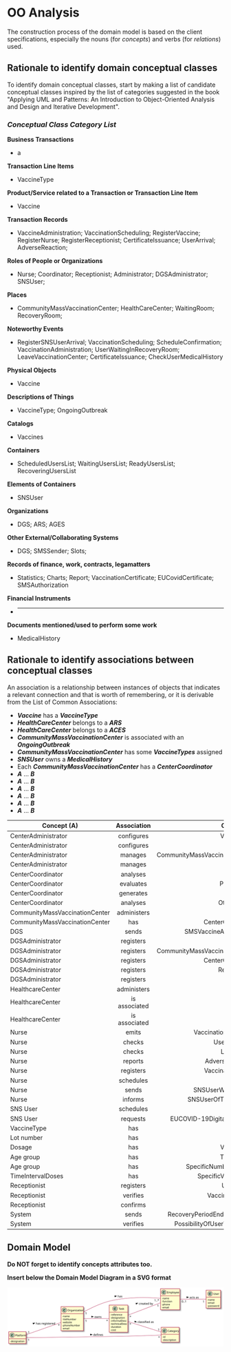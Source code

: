# OO Analysis

The construction process of the domain model is based on the client specifications, especially the nouns (for _concepts_) and verbs (for _relations_) used.

## Rationale to identify domain conceptual classes

To identify domain conceptual classes, start by making a list of candidate conceptual classes inspired by the list of categories suggested in the book "Applying UML and Patterns: An Introduction to Object-Oriented Analysis and Design and Iterative Development".

### _Conceptual Class Category List_

**Business Transactions**

- a

**Transaction Line Items**

- VaccineType

**Product/Service related to a Transaction or Transaction Line Item**

- Vaccine

**Transaction Records**

- VaccineAdministration; VaccinationScheduling; RegisterVaccine; RegisterNurse; RegisterReceptionist; CertificateIssuance; UserArrival; AdverseReaction;

**Roles of People or Organizations**

- Nurse; Coordinator; Receptionist; Administrator; DGSAdministrator; SNSUser;

**Places**

- CommunityMassVaccinationCenter; HealthCareCenter; WaitingRoom; RecoveryRoom;

**Noteworthy Events**

- RegisterSNSUserArrival; VaccinationScheduling; ScheduleConfirmation; VaccinationAdministration; UserWaitingInRecoveryRoom; LeaveVaccinationCenter; CertificateIssuance; CheckUserMedicalHistory

**Physical Objects**

- Vaccine

**Descriptions of Things**

- VaccineType; OngoingOutbreak

**Catalogs**

- Vaccines

**Containers**

- ScheduledUsersList; WaitingUsersList; ReadyUsersList; RecoveringUsersList

**Elements of Containers**

- SNSUser

**Organizations**

- DGS; ARS; AGES

**Other External/Collaborating Systems**

- DGS; SMSSender; Slots;

**Records of finance, work, contracts, legamatters**

- Statistics; Charts; Report; VaccinationCertificate; EUCovidCertificate; SMSAuthorization

**Financial Instruments**

- ***

**Documents mentioned/used to perform some work**

- MedicalHistory

## **Rationale to identify associations between conceptual classes**

An association is a relationship between instances of objects that indicates a relevant connection and that is worth of remembering, or it is derivable from the List of Common Associations:

- **_Vaccine_** has a **_VaccineType_**
- **_HealthCareCenter_** belongs to a **_ARS_**
- **_HealthCareCenter_** belongs to a **_ACES_**
- **_CommunityMassVaccinationCenter_** is associated with an **_OngoingOutbreak_**
- **_CommunityMassVaccinationCenter_** has some **_VaccineTypes_** assigned
- **_SNSUser_** owns a **_MedicalHistory_**
- Each **_CommunityMassVaccinationCenter_** has a **_CenterCoordinator_**
- **_A_** ... **_B_**
- **_A_** ... **_B_**
- **_A_** ... **_B_**
- **_A_** ... **_B_**
- **_A_** ... **_B_**
- **_A_** ... **_B_**

| Concept (A)                    |  Association  |                    Concept (B) |
| ------------------------------ | :-----------: | -----------------------------: |
| CenterAdministrator            |  configures   |                    VaccineType |
| CenterAdministrator            |  configures   |                        Vaccine |
| CenterAdministrator            |    manages    | CommunityMassVaccinationCenter |
| CenterAdministrator            |    manages    |                      Employees |
| CenterCoordinator              |   analyses    |                          Stats |
| CenterCoordinator              |   evaluates   |                    Performance |
| CenterCoordinator              |   generates   |                        Reports |
| CenterCoordinator              |   analyses    |                   OtherCenters |
| CommunityMassVaccinationCenter |  administers  |                       Vaccines |
| CommunityMassVaccinationCenter |      has      |              CenterCoordinator |
| DGS                            |     sends     |          SMSVaccineAppointment |
| DGSAdministrator               |   registers   |                        SNSUser |
| DGSAdministrator               |   registers   | CommunityMassVaccinationCenter |
| DGSAdministrator               |   registers   |              CenterCoordinator |
| DGSAdministrator               |   registers   |                  Receptionists |
| DGSAdministrator               |   registers   |                         Nurses |
| HealthcareCenter               |  administers  |                       Vaccines |
| HealthcareCenter               | is associated |                            ARS |
| HealthcareCenter               | is associated |                           ACES |
| Nurse                          |     emits     |         VaccinationCertificate |
| Nurse                          |    checks     |                 UserHealthInfo |
| Nurse                          |    checks     |                    ListSNSUser |
| Nurse                          |    reports    |               AdverseReactions |
| Nurse                          |   registers   |             VaccinationDetails |
| Nurse                          |   schedules   |                        Vaccine |
| Nurse                          |     sends     |             SNSUserWaitingRoom |
| Nurse                          |    informs    |           SNSUserOfTypeVaccine |
| SNS User                       |   schedules   |                        Vaccine |
| SNS User                       |   requests    |   EUCOVID-19DigitalCertificate |
| VaccineType                    |      has      |                        Vaccine |
| Lot number                     |      has      |                        Vaccine |
| Dosage                         |      has      |                    VaccineType |
| Age group                      |      has      |                    TypeVaccine |
| Age group                      |      has      |          SpecificNumberOfDoses |
| TimeIntervalDoses              |      has      |            SpecificVaccineType |
| Receptionist                   |   registers   |                   UserArrivals |
| Receptionist                   |   verifies    |                VaccineSchedule |
| Receptionist                   |   confirms    |                      UserReady |
| System                         |     sends     |  RecoveryPeriodEndNotification |
| System                         |   verifies    |   PossibilityOfUserVaccination |


## Domain Model

**Do NOT forget to identify concepts attributes too.**

**Insert below the Domain Model Diagram in a SVG format**

![DM.svg](DM.svg)
